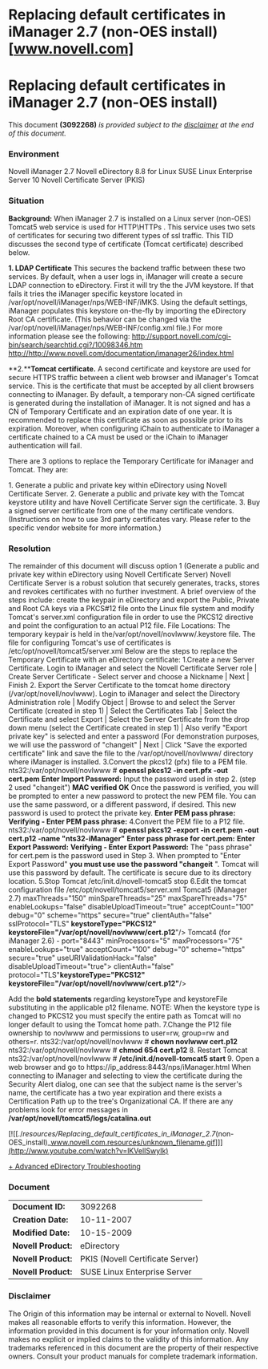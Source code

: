 # Replacing default certificates in iManager 2.7 (non-OES install) [www.novell.com]

# Replacing default certificates in iManager 2.7 (non-OES install)

This document **(3092268)** _is provided subject to the [disclaimer](http://www.novell.com/support/#disclaimer) at the end of this document._

### Environment

Novell iManager 2.7
Novell eDirectory 8.8 for Linux
SUSE Linux Enterprise Server 10
Novell Certificate Server (PKIS)

### Situation

**Background:**
When iManager 2.7 is installed on a Linux server (non-OES) Tomcat5 web service is used for HTTP\\HTTPs . This service uses two sets of certificates for securing two different types of ssl traffic. This TID discusses the second type of certificate (Tomcat certificate) described below.

**1\. LDAP Certificate**
This secures the backend traffic between these two services. By default, when a user logs in, iManager will create a secure LDAP connection to eDirectory. First it will try the the JVM keystore. If that fails it tries the iManager specific keystore located in /var/opt/novell/iManager/nps/WEB-INF/iMKS. Using the default settings, iManager populates this keystore on-the-fly by importing the eDirectory Root CA certificate. (This behavior can be changed via the /var/opt/novell/iManager/nps/WEB-INF/config.xml file.)
For more information please see the following:
<http://support.novell.com/cgi-bin/search/searchtid.cgi?/10098346.htm>
<http://http://www.novell.com/documentation/imanager26/index.html>

**2.****Tomcat certificate.**
A second certificate and keystore are used for secure HTTPS traffic between a client web browser and iManager's Tomcat service. This is the certificate that must be accepted by all client browsers connecting to iManager. By default, a temporary non-CA signed certificate is generated during the installation of iManager. It is not signed and has a CN of Temporary Certificate and an expiration date of one year. It is recommended to replace this certificate as soon as possible prior to its expiration. Moreover, when configuring iChain to authenticate to iManager a certificate chained to a CA must be used or the iChain to iManager authentication will fail.

There are 3 options to replace the Temporary Certificate for iManager and Tomcat. They are:

1\. Generate a public and private key within eDirectory using Novell Certificate Server.
2\. Generate a public and private key with the Tomcat keystore utility and have Novell Certificate Server sign the certificate.
3\. Buy a signed server certificate from one of the many certificate vendors.
(Instructions on how to use 3rd party certificates vary. Please refer to the specific vendor website for more information.)

### Resolution

The remainder of this document will discuss option 1 (Generate a public and private key within eDirectory using Novell Certificate Server)
Novell Certificate Server is a robust solution that securely generates, tracks, stores and revokes certificates with no further investment. A brief overview of the steps include: create the keypair in eDirectory and export the Public, Private and Root CA keys via a PKCS#12 file onto the Linux file system and modify Tomcat's server.xml configuration file in order to use the PKCS12 directive and point the configuration to an actual P12 file.
File Locations:
The temporary keypair is held in the/var/opt/novell/novlwww/.keystore file.
The file for configuring Tomcat's use of certificates is /etc/opt/novell/tomcat5/server.xml
Below are the steps to replace the Temporary Certificate with an eDirectory certificate:
1.Create a new Server Certificate.
Login to iManager and select the Novell Certificate Server role | Create Server Certificate - Select server and choose a Nickname | Next | Finish
2\. Export the Server Certificate to the tomcat home directory (/var/opt/novell/novlwww).
Login to iManager and select the Directory Administration role | Modify Object | Browse to and select the Server Certificate (created in step 1) | Select the Certificates Tab | Select the Certificate and select Export | Select the Server Certificate from the drop down menu (select the Certificate created in step 1) | Also verify "Export private key" is selected and enter a password (For demonstration purposes, we will use the password of "changeit" | Next | Click "Save the exported certificate" link and save the file to the /var/opt/novell/novlwww/ directory where iManager is installed.
3.Convert the pkcs12 (pfx) file to a PEM file.
nts32:/var/opt/novell/novlwww # **openssl pkcs12 -in cert.pfx -out cert.pem**
**Enter Import Password:**
Input the password used in step 2. (step 2 used "changeit")
**MAC verified OK**
Once the password is verified, you will be prompted to enter a new password to protect the new PEM file. You can use the same password, or a different password, if desired. This new password is used to protect the private key.
**Enter PEM pass phrase:**
**Verifying - Enter PEM pass phrase:**
4.Convert the PEM file to a P12 file.
nts32:/var/opt/novell/novlwww # **openssl pkcs12 -export -in cert.pem -out cert.p12 -name "nts32-iManager"**
**Enter pass phrase for cert.pem:**
**Enter Export Password:**
**Verifying - Enter Export Password:**
The "pass phrase" for cert.pem is the password used in Step 3. When prompted to "Enter Export Password" **you must use use the password "changeit** ". Tomcat will use this password by default. The certificate is secure due to its directory location.
5.Stop Tomcat
/etc/init.d/novell-tomcat5 stop
6.Edit the tomcat configuration file /etc/opt/novell/tomcat5/server.xml
Tomcat5 (iManager 2.7)
maxThreads="150" minSpareThreads="25" maxSpareThreads="75"
enableLookups="false" disableUploadTimeout="true"
acceptCount="100" debug="0" scheme="https" secure="true"
clientAuth="false" sslProtocol="TLS" **keystoreType="PKCS12" keystoreFile="/var/opt/novell/novlwww/cert.p12**"/>
Tomcat4 (for iManager 2.6)
\-
port="8443" minProcessors="5" maxProcessors="75" enableLookups="true"
acceptCount="100" debug="0" scheme="https" secure="true"
useURIValidationHack="false" disableUploadTimeout="true">
clientAuth="false" protocol="TLS"**keystoreType="PKCS12"**
**keystoreFile="/var/opt/novell/novlwww/cert.p12"**/>

Add the **bold statements** regarding keystoreType and keystoreFile substituting in the applicable p12 filename.
NOTE: When the keystore type is changed to PKCS12 you must specify the entire path as Tomcat will no longer default to using the Tomcat home path.
7.Change the P12 file ownership to novlwww and permissions to user=rw, group=rw and others=r.
nts32:/var/opt/novell/novlwww # **chown novlwww cert.p12**
nts32:/var/opt/novell/novlwww # **chmod 654 cert.p12**
8\. Restart Tomcat
nts32:/var/opt/novell/novlwww # **/etc/init.d/novell-tomcat5 start**
9\. Open a web browser and go to https://ip\_address:8443/nps/iManager.html
When connecting to iManager and selecting to view the certificate during the Security Alert dialog, one can see that the subject name is the server's name, the certificate has a two year expiration and there exists a Certification Path up to the tree's Organizational CA.
If there are any problems look for error messages in **/var/opt/novell/tomcat5/logs/catalina.out**

[![[./_resources/Replacing_default_certificates_in_iManager_2.7_(non-OES_install)_www.novell.com.resources/unknown_filename.gif]]](http://www.youtube.com/watch?v=lKVelISwyIk)

[+ Advanced eDirectory Troubleshooting](http://www.youtube.com/watch?v=lKVelISwyIk)

### Document

|     |     |
| --- | --- |
| **Document ID:** | 3092268 |
| **Creation Date:** | 10-11-2007 |
| **Modified Date:** | 10-15-2009 |
| **Novell Product:** | eDirectory |
| **Novell Product:** | PKIS (Novell Certificate Server) |
| **Novell Product:** | SUSE Linux Enterprise Server |

### Disclaimer

The Origin of this information may be internal or external to Novell. Novell makes all reasonable efforts to verify this information. However, the information provided in this document is for your information only. Novell makes no explicit or implied claims to the validity of this information.
Any trademarks referenced in this document are the property of their respective owners. Consult your product manuals for complete trademark information.
